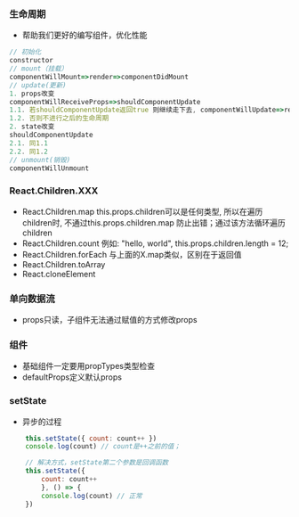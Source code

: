 ### 生命周期
- 帮助我们更好的编写组件，优化性能

```javascript
// 初始化
constructor
// mount（挂载）
componentWillMount=>render=>componentDidMount
// update(更新)
1. props改变
componentWillReceiveProps=>shouldComponentUpdate
1.1. 若shouldComponentUpdate返回true 则继续走下去, componentWillUpdate=>render=>componentDidUpdate
1.2. 否则不进行之后的生命周期
2. state改变
shouldComponentUpdate
2.1. 同1.1
2.2. 同1.2
// unmount(销毁)
componentWillUnmount
```
### React.Children.XXX
- React.Children.map
this.props.children可以是任何类型, 所以在遍历children时, 不通过this.props.children.map 防止出错；通过该方法循环遍历children
- React.Children.count
例如: "hello, world", this.props.children.length = 12; 
- React.Children.forEach
与上面的X.map类似，区别在于返回值
- React.Children.toArray
- React.cloneElement

### 单向数据流
- props只读，子组件无法通过赋值的方式修改props

### 组件
- 基础组件一定要用propTypes类型检查
- defaultProps定义默认props

### setState
- 异步的过程
```javascript
    this.setState({ count: count++ })
    console.log(count) // count是++之前的值；

    // 解决方式，setState第二个参数是回调函数
    this.setState({
        count: count++
        }, () => {
        console.log(count) // 正常
    })
```